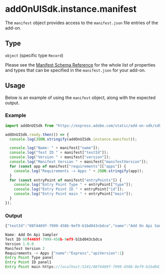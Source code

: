 # addOnUISdk.instance.manifest

The `manifest` object provides access to the `manifest.json` file entries of the add-on.

## Type

`object` (specific type `Record`)

Please see the [Manifest Schema Reference](../manifest/) for the whole list of properties and types that can be specified in the `manifest.json` for your add-on.

## Usage

Below is an example of using the `manifest` object, along with the expected output.

<CodeBlock slots="heading, code" repeat="2" languages="JavaScript" />

### Example

```js
import addOnUISdk from "https://express.adobe.com/static/add-on-sdk/sdk.js";

addOnUISdk.ready.then(() => {
  console.log(JSON.stringify(addOnUISdk.instance.manifest));

  console.log("Name: " + manifest["name"]);
  console.log("Test ID " + manifest["testId"]);
  console.log("Version " + manifest["version"]);
  console.log("Manifest Version " + manifest["manifestVersion"]);
  for (const app of manifest["requirements"]["apps"]) {
    console.log("Requirements -> Apps " + JSON.stringify(app));
  }
  for (const entryPoint of manifest["entryPoints"]) {
    console.log("Entry Point Type " + entryPoint["type"]);
    console.log("Entry Point ID " + entryPoint["id"]);
    console.log("Entry Point main " + entryPoint["main"]);
  }
});
```

### Output

```js
{"testId":"08f4469f-7999-458b-9ef9-b1bd043cbdca","name":"Add On Api Sampler","version":"1.0.0","manifestVersion":2,"requirements":{"apps":[{"name":"Express","apiVersion":1}]},"entryPoints":[{"type":"panel","id":"panel1","main":"https://localhost:5241/08f4469f-7999-458b-9ef9-b1bd043cbdca/index.html"}]}

Name: Add On Api Sampler
Test ID 08f4469f-7999-458b-9ef9-b1bd043cbdca
Version 1.0.0
Manifest Version 2
Requirements -> Apps {"name":"Express","apiVersion":1}
Entry Point Type panel
Entry Point ID panel1
Entry Point main https://localhost:5241/08f4469f-7999-458b-9ef9-b1bd043cbdca/index.html
```
